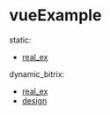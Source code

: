 # vueExample

<p>static:</p>
<ul>
  <li><a href="https://www.imagemark.ru/razrabotka/#process">real_ex</a></li>
</ul>
  

<p>dynamic_bitrix:</p>
<ul>
  <li><a href="https://tk-gazmet.1vps.tech/buyers/delivery/">real_ex</a></li>
  <li><a href="https://www.figma.com/file/OF5jae9Z0yEf5vNS0XVHWA/%D0%B3%D0%B0%D0%B7%D0%BC%D0%B5%D1%82-%D0%BD%D0%B0-%D0%B2%D0%B5%D1%80%D1%81%D1%82%D0%BA%D1%83?node-id=980%3A5585&mode=dev">design</a></li>
</ul>
